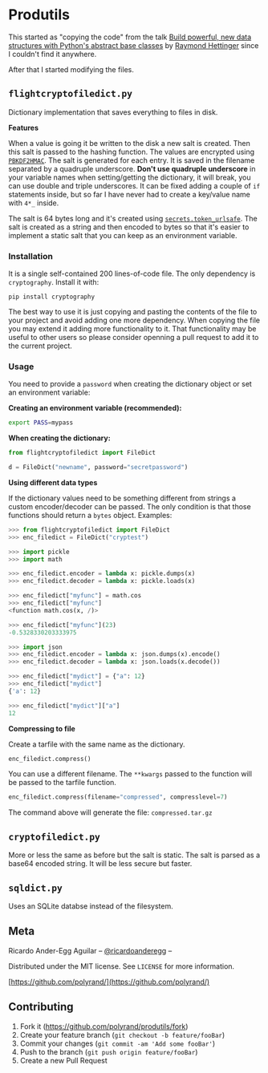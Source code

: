 # Produtils


This started as "copying the code" from the talk [Build powerful, new data structures with Python's abstract base classes](https://www.youtube.com/watch?v=S_ipdVNSFlo) by [Raymond Hettinger](https://twitter.com/raymondh) since I couldn't find it anywhere.

After that I started modifying the files.

## `flightcryptofiledict.py`

Dictionary implementation that saves everything to files in disk.

**Features**

When a value is going it be written to the disk a new salt is created. Then this salt is passed to the hashing function. The values are encrypted using [`PBKDF2HMAC`](https://cryptography.io/en/latest/hazmat/primitives/key-derivation-functions/#cryptography.hazmat.primitives.kdf.pbkdf2.PBKDF2HMAC). The salt is generated for each entry. It is saved in the filename separated by a quadruple underscore. **Don't use quadruple underscore** in your variable names when setting/getting the dictionary, it will break, you can use double and triple underscores.	 It can be fixed adding a couple of `if` statements inside, but so far I have never had to create a key/value name with `4*_` inside. 

The salt is 64 bytes long and it's created using [`secrets.token_urlsafe`](https://docs.python.org/3/library/secrets.html#secrets.token_urlsafe). The salt is created as a string and then encoded to bytes so that it's easier to implement a static salt that you can keep as an environment variable.

### Installation

It is a single self-contained 200 lines-of-code file. The only dependency is `cryptography`. Install it with:

```
pip install cryptography
```

The best way to use it is just copying and pasting the contents of the file to your project and avoid adding one more dependency. When copying the file you may extend it adding more functionality to it. That functionality may be useful to other users so please consider openning a pull request to add it to the current project.

### Usage

You need to provide a `password` when creating the dictionary object or set an environment variable:

**Creating an environment variable (recommended):**

```bash
export PASS=mypass
```

**When creating the dictionary:**

```python
from flightcryptofiledict import FileDict

d = FileDict("newname", password="secretpassword")
```


**Using different data types**

If the dictionary values need to be something different from strings a custom encoder/decoder can be passed. The only condition is that those functions should return a `bytes` object. Examples:

```python
>>> from flightcryptofiledict import FileDict
>>> enc_filedict = FileDict("cryptest")

>>> import pickle
>>> import math

>>> enc_filedict.encoder = lambda x: pickle.dumps(x)
>>> enc_filedict.decoder = lambda x: pickle.loads(x)

>>> enc_filedict["myfunc"] = math.cos
>>> enc_filedict["myfunc"]
<function math.cos(x, /)>

>>> enc_filedict["myfunc"](23)
-0.5328330203333975

>>> import json
>>> enc_filedict.encoder = lambda x: json.dumps(x).encode()
>>> enc_filedict.decoder = lambda x: json.loads(x.decode())

>>> enc_filedict["mydict"] = {"a": 12}
>>> enc_filedict["mydict"]
{'a': 12}

>>> enc_filedict["mydict"]["a"]
12
```

**Compressing to file**

Create a tarfile with the same name as the dictionary.

```python
enc_filedict.compress()
```

You can use a different filename. The `**kwargs` passed to the function will be passed to the tarfile function.

```python
enc_filedict.compress(filename="compressed", compresslevel=7)
```

The command above will generate the file: `compressed.tar.gz`


## `cryptofiledict.py`

More or less the same as before but the salt is static. The salt is parsed as a base64 encoded string. It will be less secure but faster.

## `sqldict.py`

Uses an SQLite databse instead of the filesystem.


## Meta

Ricardo Ander-Egg Aguilar – [@ricardoanderegg](https://twitter.com/ricardoanderegg) –

Distributed under the MIT license. See ``LICENSE`` for more information.

[https://github.com/polyrand/](https://github.com/polyrand/)

## Contributing

1. Fork it (<https://github.com/polyrand/produtils/fork>)
2. Create your feature branch (`git checkout -b feature/fooBar`)
3. Commit your changes (`git commit -am 'Add some fooBar'`)
4. Push to the branch (`git push origin feature/fooBar`)
5. Create a new Pull Request
